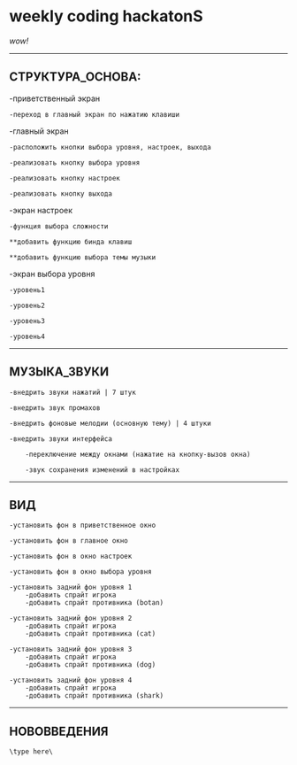 # weekly coding hackatonS
*wow!*

---
## СТРУКТУРА_ОСНОВА:
-приветственный экран 

    -переход в главный экран по нажатию клавиши
    
-главный экран

    -расположить кнопки выбора уровня, настроек, выхода 

    -реализовать кнопку выбора уровня

    -реализовать кнопку настроек

    -реализовать кнопку выхода
    
-экран настроек

    -функция выбора сложности
    
    **добавить функцию бинда клавиш
    
    **добавить функцию выбора темы музыки
    
-экран выбора уровня

    -уровень1

    -уровень2

    -уровень3

    -уровень4
------------------------
## МУЗЫКА_ЗВУКИ

    -внедрить звуки нажатий | 7 штук

    -внедрить звук промахов

    -внедрить фоновые мелодии (основную тему) | 4 штуки

    -внедрить звуки интерфейса

        -переключение между окнами (нажатие на кнопку-вызов окна)
        
        -звук сохранения изменений в настройках
------------------------
## ВИД
    -установить фон в приветственное окно

    -установить фон в главное окно

    -установить фон в окно настроек

    -установить фон в окно выбора уровня

    -установить задний фон уровня 1
        -добавить спрайт игрока
        -добавить спрайт противника (botan)

    -установить задний фон уровня 2
        -добавить спрайт игрока
        -добавить спрайт противника (cat)

    -установить задний фон уровня 3
        -добавить спрайт игрока
        -добавить спрайт противника (dog)

    -установить задний фон уровня 4
        -добавить спрайт игрока
        -добавить спрайт противника (shark)
------------------------
## НОВОВВЕДЕНИЯ
    \type here\